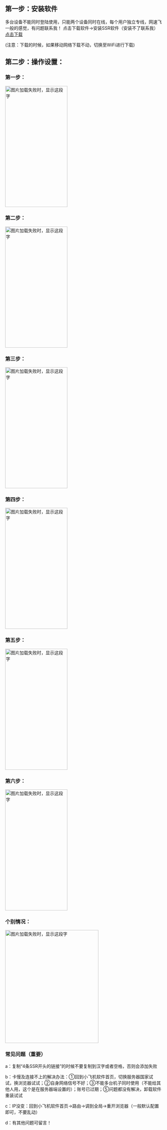 
## 第一步：安装软件  

多台设备不能同时登陆使用，只能两个设备同时在线，每个用户独立专线，网速飞一般的感觉，有问题联系我！
点击下载软件→安装SSR软件（安装不了联系我）  
[点击下载](https://github.com/smallqiangno/use-guide/blob/master/software/SSR-3.5.4.apk)  

(注意：下载的时候，如果移动网络下载不动，切换至WiFi进行下载)


## 第二步：操作设置：
### 第一步：
<img src="https://github.com/smallqiangno/use-guide/blob/master/andriod/andriod1.jpg" width="200" height="390" alt="图片加载失败时，显示这段字"/>  

### 第二步：
<img src="https://github.com/smallqiangno/use-guide/blob/master/andriod/andriod2.jpg" width="200" height="390" alt="图片加载失败时，显示这段字"/>  

### 第三步：
<img src="https://github.com/smallqiangno/use-guide/blob/master/andriod/andriod3.jpg" width="200" height="390" alt="图片加载失败时，显示这段字"/>  


### 第四步：
<img src="https://github.com/smallqiangno/use-guide/blob/master/andriod/andriod4.jpg" width="200" height="390" alt="图片加载失败时，显示这段字"/>  


### 第五步：
<img src="https://github.com/smallqiangno/use-guide/blob/master/andriod/andriod5.jpg" width="200" height="390" alt="图片加载失败时，显示这段字"/>  

### 第六步：
<img src="https://github.com/smallqiangno/use-guide/blob/master/andriod/andriod6.jpg" width="200" height="390" alt="图片加载失败时，显示这段字"/>  

### 个别情况：
<img src="https://github.com/smallqiangno/use-guide/blob/master/andriod/andriod7.jpg" width="300" height="364" alt="图片加载失败时，显示这段字"/>  

### 常见问题（重要）

a：复制“4条SSR开头的链接”的时候不要复制到汉字或者空格，否则会添加失败

b：卡慢及连接不上的解决办法：①回到小飞机软件首页，切换服务器国家试试，换浏览器试试；②自身网络信号不好；③不能多台机子同时使用（不能给其他人用，这个是在服务器端设置的）；账号已过期；⑤问题都没有解决，卸载软件重装试试

c：IP没变：回到小飞机软件首页→路由→调到全局→重开浏览器（一般默认配置即可，不要乱动）

d：有其他问题可留言！
